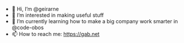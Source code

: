 - 👋 Hi, I’m @geirarne
- 👀 I’m interested in making useful stuff
- 🌱 I’m currently learning how to make a big company work smarter in @code-obos
- 📫 How to reach me: https://gab.net

<!---
geirarne/geirarne is a ✨ special ✨ repository because its `README.md` (this file) appears on your GitHub profile.
You can click the Preview link to take a look at your changes.
--->
